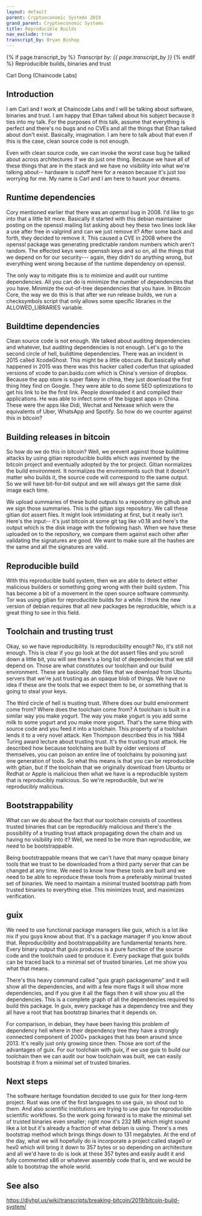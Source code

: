 ```yaml
---
layout: default
parent: Cryptoeconomic Systems 2019
grand_parent: Cryptoeconomic Systems
title: Reproducible Builds
nav_exclude: true
transcript_by: Bryan Bishop
---
```


{% if page.transcript_by %} <i>Transcript by:
{{ page.transcript_by }}</i> {% endif %} Reproducible builds, binaries
and trust

Carl Dong (Chaincode Labs)

## Introduction

I am Carl and I work at Chaincode Labs and I will be talking about
software, binaries and trust. I am happy that Ethan talked about his
subject because it ties into my talk. For the purposes of this talk,
assume that everything is perfect and there's no bugs and no CVEs and
all the things that Ethan talked about don't exist. Basically,
imagination. I am here to talk about that even if this is the case,
clean source code is not enough.

Even with clean source code, we can invoke the worst case bug he talked
about across architectures if we do just one thing. Because we have all
of these things that are in the stack and we have no visibility into
what we're talking about-- hardware is cutoff here for a reason because
it's just too worrying for me. My name is Carl and I am here to haunt
your dreams.

## Runtime dependencies

Cory mentioned earlier that there was an openssl bug in 2008. I'd like
to go into that a little bit more. Basically it started with this debian
maintainer posting on the openssl mailing list asking about hey these
two lines look like a use after free in valgrind and can we just remove
it? After some back and forth, they decided to remove it. This caused a
CVE in 2008 where the openssl package was generating predictable random
numbers which aren't random. The effected keys were openssh keys and so
on, all the things that we depend on for our security--- again, they
didn't do anything wrong, but everything went wrong because of the
runtime dependency on openssl.

The only way to mitigate this is to minimize and audit our runtime
dependencies. All you can do is minimize the number of dependencies that
you have. Minimize the out-of-tree dependencies that you have. In
Bitcoin Core, the way we do this is that after we run release builds, we
run a checksymbols script that only allows some specific libraries in
the ALLOWED_LIBRARIES variable.

## Buildtime dependencies

Clean source code is not enough. We talked about auditing dependencies
and whatever, but auditing dependencies is not enough. Let's go to the
second circle of hell, buildtime dependencies. There was an incident in
2015 called XcodeGhost. This might be a little obscure. But basically
what happened in 2015 was there was this hacker called coderfun that
uploaded versions of xcode to pan.baidu.com which is China's version of
dropbox. Because the app store is super flakey in china, they just
download the first thing htey find on Google. They were able to do some
SEO optimizations to get his link to be the first link. People
downloaded it and compiled their applications. He was able to infect
some of the biggest apps in China. These were the apps like Didi, Wechat
and Netease which were the equivalents of Uber, WhatsApp and Spotify. So
how do we counter against this in bitcoin?

## Building releases in bitcoin

So how do we do this in bitcoin? Well, we prevent against those
buildtime attacks by using gitian reproducible builds which was invented
by the bitcoin project and eventually adopted by the tor project. Gitian
normalizes the build environment. It normalizes the environments such
that it doesn't matter who builds it, the source code will correspond to
the same output. So we will have bit-for-bit output and we will always
get the same disk image each time.

We upload summaries of these build outputs to a repository on github and
we sign those summaries. This is the gitian sigs repository. We call
these gitian dot assert files. It might look intimidating at first, but
it really isn't. Here's the input-- it's just bitcoin at some git tag
like v0.18 and here's the output which is the disk image with the
following hash. When we have these uploaded on to the repository, we
compare them against each other after validating the signatures are
good. We want to make sure all the hashes are the same and all the
signatures are valid.

## Reproducible build

With this reproducible build system, then we are able to detect either
malicious builders or something going wrong with their build system.
This has become a bit of a movement in the open source software
community. Tor was using gitian for reproducible builds for a while. I
think the new version of debian requires that all new packages be
reproducible, which is a great thing to see in this field.

## Toolchain and trusting trust

Okay, so we have reproducibility. Is reproducibility enough? No, it's
still not enough. This is clear if you go look at the dot assert files
and you scroll down a little bit, you will see there's a long list of
dependencies that we still depend on. Those are what constitutes our
toolchain and our build environment. These are basically .deb files that
we download from Ubuntu servers that we're just trusting as an opaque
blob of things. We have no idea if these are the tools that we expect
them to be, or something that is going to steal your keys.

The third circle of hell is trusting trust. Where does our build
environment come from? Where does the toolchain come from? A toolchain
is built in a similar way you make yogurt. The way you make yogurt is
you add some milk to some yogurt and you make more yogurt. That's the
same thing with source code and you feed it into a toolchain. This
property of a toolchain lends it to a very novel attack. Ken Thompson
described this in his 1984 Turing award lecture about trusting trust.
It's the trusting trust attack. He described how because toolchains are
built by older versions of themselves, you can poison an entire line of
toolchains by poisoning just one generation of tools. So what this means
is that you can be reproducible with gitian, but if the toolchain that
we originally download from Ubuntu or Redhat or Apple is malicious then
what we have is a reproducible system that is reproducibly malicious. So
we're reproducible, but we're reproducibly malicious.

## Bootstrappability

What can we do about the fact that our toolchain consists of countless
trusted binaries that can be reproducibly malicious and there's the
possibility of a trusting trust attack propagating down the chain and us
having no visibility into it? Well, we need to be more than
reproducible, we need to be bootstrappable.

Being bootstrappable means that we can't have that many opaque binary
tools that we trust to be downloaded from a third party server that can
be changed at any time. We need to know how these tools are built and we
need to be able to reproduce these tools from a preferably minimal
trusted set of binaries. We need to maintain a minimal trusted bootstrap
path from trusted binaries to everything else. This minimizes trust, and
maximizes verification.

## guix

We need to use functional package managers like guix, which is a lot
like nix if you guys know about that. It's a package manager if you know
about that. Reproducibility and bootstrappability are fundamental
tenants here. Every binary output that guix produces is a pure function
of the source code and the toolchain used to produce it. Every package
that guix builds can be traced back to a minimal set of trusted
binaries. Let me show you what that means.

There's this heavy command called "guix graph packagename" and it will
show all the dependencies, and with a few more flags it will show more
dependencies, and if you give it all the flags then it will show you all
the dependencies. This is a complete graph of all the dependencies
required to build this package. In guix, every package has a dependency
tree and they all have a root that has bootstrap binaries that it
depends on.

For comparison, in debian, they have been having this problem of
dependency hell where in their dependency tree they have a strongly
connected component of 2000+ packages that has been around since 2013.
It's really just only growing since then. Those are sort of the
advantages of guix. For our toolchain with guix, if we use guix to build
our toolchain then we can audit our how toolchain was built, we can
easily bootstrap it from a minimal set of trusted binaries.

## Next steps

The software heritage foundation decided to use guix for their long-term
project. Rust was one of the first languages to use guix, so shout out
to them. And also scientific institutions are trying to use guix for
reproducible scientific workflows. So the work going forward is to make
the minimal set of trusted binaries even smaller; right now it's 232 MB
which might sound like a lot but it's already a fraction of what debian
is using. There's a mes bootstrap method which brings things down to 131
megabytes. At the end of the day, what we will hopefully do is
incorporate a project called stage0 or hex0 which will bring it down to
357 bytes or so depending on architecture and all we'd have to do is
look at these 357 bytes and easily audit it and fully commented x86 or
whatever assembly code that is, and we would be able to bootstrap the
whole world.

## See also

<https://diyhpl.us/wiki/transcripts/breaking-bitcoin/2019/bitcoin-build-system/>

